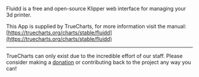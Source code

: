 Fluidd is a free and open-source Klipper web interface for managing your 3d printer.

This App is supplied by TrueCharts, for more information visit the manual: [https://truecharts.org/charts/stable/fluidd](https://truecharts.org/charts/stable/fluidd)

---

TrueCharts can only exist due to the incredible effort of our staff.
Please consider making a [donation](https://truecharts.org/about/sponsor) or contributing back to the project any way you can!
